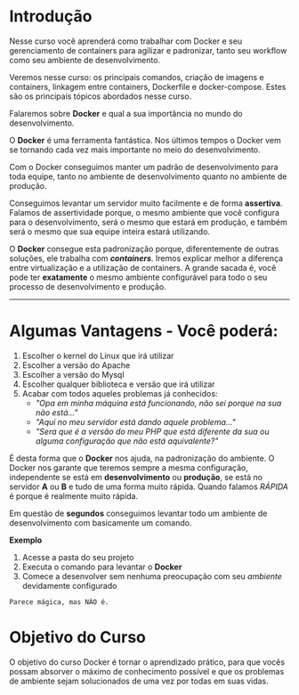 # Introdução

Nesse curso você aprenderá como trabalhar com Docker e seu gerenciamento de containers para agilizar e padronizar, tanto seu workflow como seu ambiente de desenvolvimento. 

Veremos nesse curso: os principais comandos, criação de imagens e containers, linkagem entre containers, Dockerfile e docker-compose. Estes são os principais tópicos abordados nesse curso.

Falaremos sobre **Docker** e qual a sua importância no mundo do desenvolvimento.

O **Docker** é uma ferramenta fantástica. Nos últimos tempos o Docker vem se tornando cada vez mais importante no meio do desenvolvimento.

Com o Docker conseguimos manter um padrão de desenvolvimento para toda equipe, tanto no ambiente de desenvolvimento quanto no ambiente de produção.

Conseguimos levantar um servidor muito facilmente e de forma **assertiva**. Falamos de assertividade porque, o mesmo ambiente que você configura para o desenvolvimento, será o mesmo que estará em produção, e também será o mesmo que sua equipe inteira estará utilizando.

O **Docker** consegue esta padronização porque, diferentemente de outras soluções, ele trabalha com **_containers_**. 
Iremos explicar melhor a diferença entre virtualização e a utilização de containers. A grande sacada é,  você pode ter **exatamente** o mesmo ambiente configurável para todo o seu processo de desenvolvimento e produção.

***

# Algumas Vantagens - Você poderá:

1. Escolher o kernel do Linux que irá utilizar
2. Escolher a versão do Apache
3. Escolher a versão do Mysql
4. Escolher qualquer biblioteca e versão que irá utilizar
5. Acabar com todos aqueles problemas já conhecidos:
    * _"Opa em minha máquina está funcionando, não sei porque na sua não está..."_
    * _"Aqui no meu servidor está dando aquele problema..."_
    * _"Sera que é a versão do meu PHP que está diferente da sua ou alguma configuração que não está aquivalente?"_

É desta forma que o **Docker** nos ajuda, na padronização do ambiente. O Docker nos garante que teremos sempre a mesma configuração, independente se está em **desenvolvimento** ou **produção**, se está no servidor **A** ou **B** e tudo de uma forma muito rápida. Quando falamos _RÁPIDA_ é porque é realmente muito rápida.

Em questão de **segundos** conseguimos levantar todo um ambiente de desenvolvimento com basicamente um comando.

**Exemplo**

1. Acesse a pasta do seu projeto
2. Executa o comando para levantar o **Docker**
3. Comece a desenvolver sem nenhuma preocupação com seu _ambiente_ devidamente configurado

```
Parece mágica, mas NÃO é.
```

# Objetivo do Curso

O objetivo do curso Docker é tornar o aprendizado prático, para que vocês possam absorver o máximo de conhecimento possível e que os problemas de ambiente sejam solucionados de uma vez por todas em suas vidas.